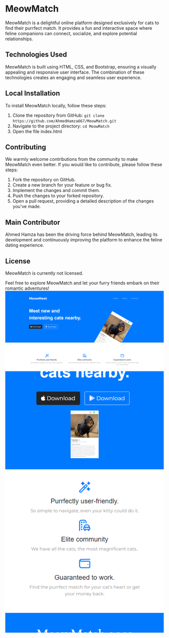 # MeowMatch

MeowMatch is a delightful online platform designed exclusively for cats to find their purrfect match. It provides a fun and interactive space where feline companions can connect, socialize, and explore potential relationships.

## Technologies Used
MeowMatch is built using HTML, CSS, and Bootstrap, ensuring a visually appealing and responsive user interface. The combination of these technologies creates an engaging and seamless user experience.

## Local Installation
To install MeowMatch locally, follow these steps:
1. Clone the repository from GitHub: `git clone https://github.com/AhmedHamza667/MeowMatch.git`
2. Navigate to the project directory: `cd MeowMatch`
3. Open the file index.html

## Contributing
We warmly welcome contributions from the community to make MeowMatch even better. If you would like to contribute, please follow these steps:
1. Fork the repository on GitHub.
2. Create a new branch for your feature or bug fix.
3. Implement the changes and commit them.
4. Push the changes to your forked repository.
5. Open a pull request, providing a detailed description of the changes you've made.

## Main Contributor
Ahmed Hamza has been the driving force behind MeowMatch, leading its development and continuously improving the platform to enhance the feline dating experience.

## License
MeowMatch is currently not licensed.

Feel free to explore MeowMatch and let your furry friends embark on their romantic adventures!
![Landing Page](image.png)
![Mobile friendly](image-1.png)